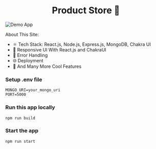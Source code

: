 <h1 align="center">Product Store 🚀</h1>

![Demo App]([/frontend/public/screenshot-for-readme.png](https://github.com/burakorkmez/mern-crash-course/blob/master/frontend/public/screenshot-for-readme.png?raw=true))


About This Site:

-   ⚛️ Tech Stack: React.js, Node.js, Express.js, MongoDB, Chakra UI
-   📱 Responsive UI With React.js and ChakraUI
-   🐞 Error Handling
-   🌐 Deployment
-   🚀 And Many More Cool Features

### Setup .env file

```shell
MONGO_URI=your_mongo_uri
PORT=5000
```

### Run this app locally

```shell
npm run build
```

### Start the app

```shell
npm run start
```

